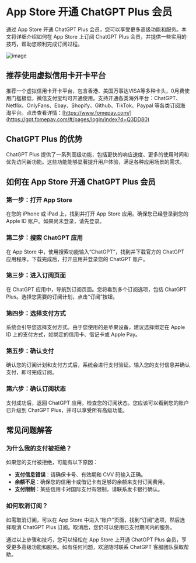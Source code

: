 # App Store 开通 ChatGPT Plus 会员

通过 App Store 开通 ChatGPT Plus 会员，您可以享受更多高级功能和服务。本文将详细介绍如何在 App Store 上订阅 ChatGPT Plus 会员，并提供一些实用的技巧，帮助您顺利完成订阅过程。

![image](https://github.com/iqbalbsri6/ChatGPT/assets/169758245/d651fe0a-78fe-4fba-b734-e9e3c4b3898c)

## 推荐使用虚拟信用卡开卡平台

推荐一个虚拟信用卡开卡平台，包含香港、美国万事达VISA等多种卡头，0月费使用门槛极低，微信支付宝均可开通使用。支持开通各类海外平台：ChatGPT、Netflix、OnlyFans、Ebay、Shopify、Github、TikTok、Paypal 等各类订阅海淘平台。点击查看详情：[https://www.fomepay.com/](https://gpt.fomepay.com/#/pages/login/index?d=Q3DD80)

## ChatGPT Plus 的优势

ChatGPT Plus 提供了一系列高级功能，包括更快的响应速度、更多的使用时间和优先访问新功能。这些功能能够显著提升用户体验，满足各种应用场景的需求。

## 如何在 App Store 开通 ChatGPT Plus 会员

### 第一步：打开 App Store

在您的 iPhone 或 iPad 上，找到并打开 App Store 应用。确保您已经登录到您的 Apple ID 账户。如果尚未登录，请先登录。

### 第二步：搜索 ChatGPT 应用

在 App Store 中，使用搜索功能输入“ChatGPT”，找到并下载官方的 ChatGPT 应用程序。下载完成后，打开应用并登录您的 ChatGPT 账户。

### 第三步：进入订阅页面

在 ChatGPT 应用中，导航到订阅页面。您将看到多个订阅选项，包括 ChatGPT Plus。选择您需要的订阅计划，点击“订阅”按钮。

### 第四步：选择支付方式

系统会引导您选择支付方式。由于您使用的是苹果设备，建议选择绑定在 Apple ID 上的支付方式，如绑定的信用卡、借记卡或 Apple Pay。

### 第五步：确认支付

确认您的订阅计划和支付方式后，系统会进行支付验证。输入您的支付信息并确认支付，即可完成订阅。

### 第六步：确认订阅状态

支付成功后，返回 ChatGPT 应用，检查您的订阅状态。您应该可以看到您的账户已升级到 ChatGPT Plus，并可以享受所有高级功能。

## 常见问题解答

### 为什么我的支付被拒绝？

如果您的支付被拒绝，可能有以下原因：
- **支付信息错误**：请确保卡号、有效期和 CVV 码输入正确。
- **余额不足**：确保您的信用卡或借记卡有足够的余额来支付订阅费用。
- **支付限制**：某些信用卡对国际支付有限制，请联系发卡银行确认。

### 如何取消订阅？

如需取消订阅，可以在 App Store 中进入“账户”页面，找到“订阅”选项，然后选择取消 ChatGPT Plus 订阅。取消后，您仍可以使用已支付期间内的服务。

通过以上步骤和技巧，您可以轻松在 App Store 上开通 ChatGPT Plus 会员，享受更多高级功能和服务。如有任何问题，欢迎随时联系 ChatGPT 客服团队获取帮助。
